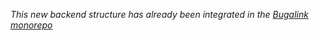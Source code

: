 _This new backend structure has already been integrated in the [Bugalink monorepo](https://github.com/ISPP-Grupo5/BugaLink/)_
